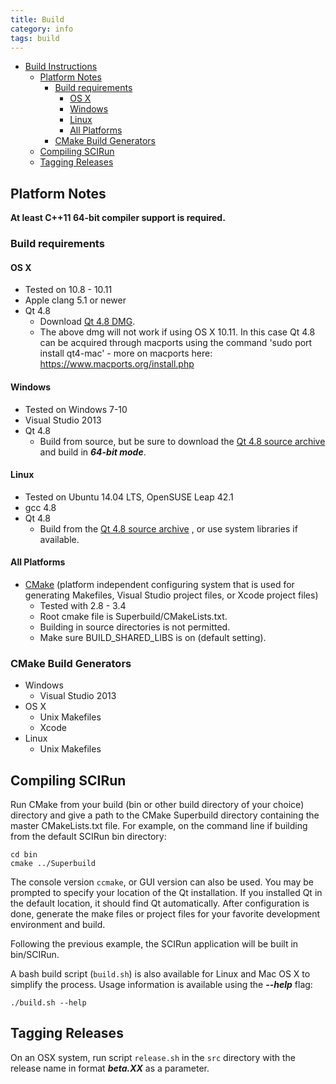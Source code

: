 ```yaml
---
title: Build
category: info
tags: build
---
```


- [Build Instructions](#build-instructions)
	- [Platform Notes](#platform-notes)
		- [Build requirements](#build-requirements)
          - [OS X](#os-x)
          - [Windows](#windows)
          - [Linux](#linux)
          - [All Platforms](#all-platforms)
		- [CMake Build Generators](#cmake-build-generators)
    - [Compiling SCIRun](#compiling-scirun)
    - [Tagging Releases](#tagging-releases)

## Platform Notes

**At least C++11 64-bit compiler support is required.**

### Build requirements

#### OS X
  - Tested on 10.8 - 10.11
  - Apple clang 5.1 or newer
  - Qt 4.8
    + Download [Qt 4.8 DMG](http://releases.qt-project.org/qt4/source/qt-mac-opensource-4.8.4.dmg).
    + The above dmg will not work if using OS X 10.11. In this case Qt 4.8 can be acquired through macports using the command 'sudo port install qt4-mac' - more on macports here: https://www.macports.org/install.php

#### Windows
  - Tested on Windows 7-10
  - Visual Studio 2013
  - Qt 4.8
    + Build from source, but be sure to download the [Qt 4.8 source archive](http://releases.qt-project.org/qt4/source/qt-everywhere-opensource-src-4.8.4.tar.gz) and build in ***64-bit mode***.

#### Linux
  - Tested on Ubuntu 14.04 LTS, OpenSUSE Leap 42.1
  - gcc 4.8
  - Qt 4.8
    + Build from the [Qt 4.8 source archive](http://releases.qt-project.org/qt4/source/qt-everywhere-opensource-src-4.8.4.tar.gz) , or use system libraries if available.

#### All Platforms
  - [CMake](https://cmake.org/) (platform independent configuring system that is used for generating Makefiles, Visual Studio project files, or Xcode project files)
    + Tested with 2.8 - 3.4
    + Root cmake file is Superbuild/CMakeLists.txt.
    + Building in source directories is not permitted.
    + Make sure BUILD_SHARED_LIBS is on (default setting).

### CMake Build Generators
* Windows
  - Visual Studio 2013
* OS X
  - Unix Makefiles
  - Xcode
* Linux
  - Unix Makefiles

## Compiling SCIRun

Run CMake from your build (bin or other build directory of your choice) directory and give a path to the CMake Superbuild directory containing the master CMakeLists.txt file.
For example, on the command line if building from the default SCIRun bin directory:

```
cd bin
cmake ../Superbuild
```

The console version `ccmake`, or GUI version can also be used.
You may be prompted to specify your location of the Qt installation.
If you installed Qt in the default location, it should find Qt automatically.
After configuration is done, generate the make files or project files for your favorite
development environment and build.

Following the previous example, the SCIRun application will be built in bin/SCIRun.

A bash build script (`build.sh`) is also available for Linux and Mac OS X to simplify the process.
Usage information is available using the ***--help*** flag:

```
./build.sh --help
```

## Tagging Releases
On an OSX system, run script `release.sh` in the `src` directory with the release name in format ***beta.XX*** as a parameter.
